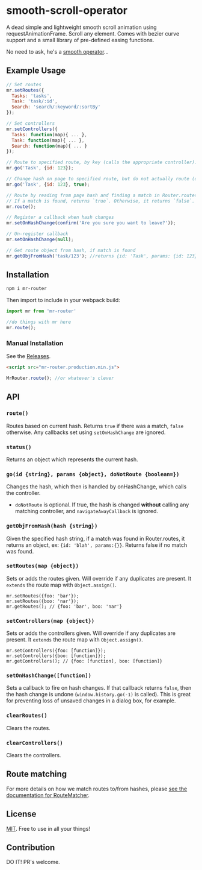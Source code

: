 # smooth-scroll-operator
A dead simple and lightweight smooth scroll animation using requestAnimationFrame. Scroll any element. Comes with bezier curve support and a small library of pre-defined easing functions.

No need to ask, he's a [smooth operator](https://www.youtube.com/watch?v=4TYv2PhG89A)...

## Example Usage

```javascript
// Set routes
mr.setRoutes({
  Tasks: 'tasks',
  Task: 'task/:id',
  Search: 'search/:keyword/:sortBy'
});

// Set controllers
mr.setControllers({
  Tasks: function(map){ ... },
  Task: function(map){ ... },
  Search: function(map){ ... }
});

// Route to specified route, by key (calls the appropriate controller).
mr.go('Task', {id: 123});

// Change hash on page to specified route, but do not actually route (does not call the controller).
mr.go('Task', {id: 123}, true);

// Route by reading from page hash and finding a match in Router.routes.
// If a match is found, returns `true`. Otherwise, it returns `false`.
mr.route();

// Register a callback when hash changes
mr.setOnHashChange(confirm('Are you sure you want to leave?'));

// Un-register callback
mr.setOnHashChange(null);

// Get route object from hash, if match is found
mr.getObjFromHash('task/123'); //returns {id: 'Task', params: {id: 123}}
```

## Installation

```bash
npm i mr-router
```

Then import to include in your webpack build:

```javascript
import mr from 'mr-router'

//do things with mr here
mr.route();
```

### Manual Installation

See the [Releases](https://github.com/mhweiner/mr-router/releases).

```html
<script src="mr-router.production.min.js">
```
```javascript
MrRouter.route(); //or whatever's clever
```

## API

### `route()`

Routes based on current hash. Returns `true` if there was a match, `false` otherwise. Any callbacks set using `setOnHashChange` are ignored.

### `status()`

Returns an object which represents the current hash.

### `go(id {string}, params {object}, doNotRoute {boolean=})`

Changes the hash, which then is handled by onHashChange, which calls the controller.
- `doNotRoute` is optional. If true, the hash is changed **without** calling any matching controller, and `navigateAwayCallback` is ignored.

### `getObjFromHash(hash {string})`

Given the specified hash string, if a match was found in Router.routes, it returns an object, ex: `{id: 'blah', params:{}}`. Returns false if no
match was found.

### `setRoutes(map {object})`

Sets or adds the routes given. Will override if any duplicates are present. It `extends` the route map with `Object.assign()`.

```
mr.setRoutes({foo: 'bar'});
mr.setRoutes({boo: 'nar'});
mr.getRoutes(); // {foo: 'bar', boo: 'nar'}
```

### `setControllers(map {object})`

Sets or adds the controllers given. Will override if any duplicates are present. It `extends` the route map with `Object.assign()`.

```
mr.setControllers({foo: [function]});
mr.setControllers({boo: [function]});
mr.getControllers(); // {foo: [function], boo: [function]}
```

### `setOnHashChange([function])`

Sets a callback to fire on hash changes. If that callback returns `false`, then the hash change is undone (`window.history.go(-1)` is called). This is great for preventing loss of unsaved changes in a dialog box, for example.

### `clearRoutes()`

Clears the routes.

### `clearControllers()`

Clears the controllers.

## Route matching

For more details on how we match routes to/from hashes, please [see the documentation for RouteMatcher](https://github.com/cowboy/javascript-route-matcher).

## License

[MIT](https://github.com/mhweiner/mr-router/blob/master/LICENSE). Free to use in all your things!

## Contribution

DO IT! PR's welcome.
